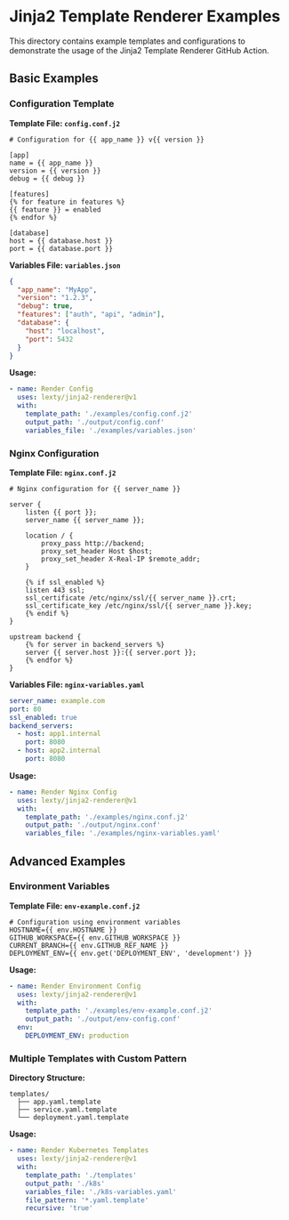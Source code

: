 # Jinja2 Template Renderer Examples

This directory contains example templates and configurations to demonstrate the usage of the Jinja2 Template Renderer GitHub Action.

## Basic Examples

### Configuration Template

**Template File: `config.conf.j2`**

```jinja
# Configuration for {{ app_name }} v{{ version }}

[app]
name = {{ app_name }}
version = {{ version }}
debug = {{ debug }}

[features]
{% for feature in features %}
{{ feature }} = enabled
{% endfor %}

[database]
host = {{ database.host }}
port = {{ database.port }}
```

**Variables File: `variables.json`**

```json
{
  "app_name": "MyApp",
  "version": "1.2.3",
  "debug": true,
  "features": ["auth", "api", "admin"],
  "database": {
    "host": "localhost",
    "port": 5432
  }
}
```

**Usage:**

```yaml
- name: Render Config
  uses: lexty/jinja2-renderer@v1
  with:
    template_path: './examples/config.conf.j2'
    output_path: './output/config.conf'
    variables_file: './examples/variables.json'
```

### Nginx Configuration

**Template File: `nginx.conf.j2`**

```jinja
# Nginx configuration for {{ server_name }}

server {
    listen {{ port }};
    server_name {{ server_name }};
    
    location / {
        proxy_pass http://backend;
        proxy_set_header Host $host;
        proxy_set_header X-Real-IP $remote_addr;
    }
    
    {% if ssl_enabled %}
    listen 443 ssl;
    ssl_certificate /etc/nginx/ssl/{{ server_name }}.crt;
    ssl_certificate_key /etc/nginx/ssl/{{ server_name }}.key;
    {% endif %}
}

upstream backend {
    {% for server in backend_servers %}
    server {{ server.host }}:{{ server.port }};
    {% endfor %}
}
```

**Variables File: `nginx-variables.yaml`**

```yaml
server_name: example.com
port: 80
ssl_enabled: true
backend_servers:
  - host: app1.internal
    port: 8080
  - host: app2.internal
    port: 8080
```

**Usage:**

```yaml
- name: Render Nginx Config
  uses: lexty/jinja2-renderer@v1
  with:
    template_path: './examples/nginx.conf.j2'
    output_path: './output/nginx.conf'
    variables_file: './examples/nginx-variables.yaml'
```

## Advanced Examples

### Environment Variables

**Template File: `env-example.conf.j2`**

```jinja
# Configuration using environment variables
HOSTNAME={{ env.HOSTNAME }}
GITHUB_WORKSPACE={{ env.GITHUB_WORKSPACE }}
CURRENT_BRANCH={{ env.GITHUB_REF_NAME }}
DEPLOYMENT_ENV={{ env.get('DEPLOYMENT_ENV', 'development') }}
```

**Usage:**

```yaml
- name: Render Environment Config
  uses: lexty/jinja2-renderer@v1
  with:
    template_path: './examples/env-example.conf.j2'
    output_path: './output/env-config.conf'
  env:
    DEPLOYMENT_ENV: production
```

### Multiple Templates with Custom Pattern

**Directory Structure:**
```
templates/
  ├── app.yaml.template
  ├── service.yaml.template
  └── deployment.yaml.template
```

**Usage:**

```yaml
- name: Render Kubernetes Templates
  uses: lexty/jinja2-renderer@v1
  with:
    template_path: './templates'
    output_path: './k8s'
    variables_file: './k8s-variables.yaml'
    file_pattern: '*.yaml.template'
    recursive: 'true'
```